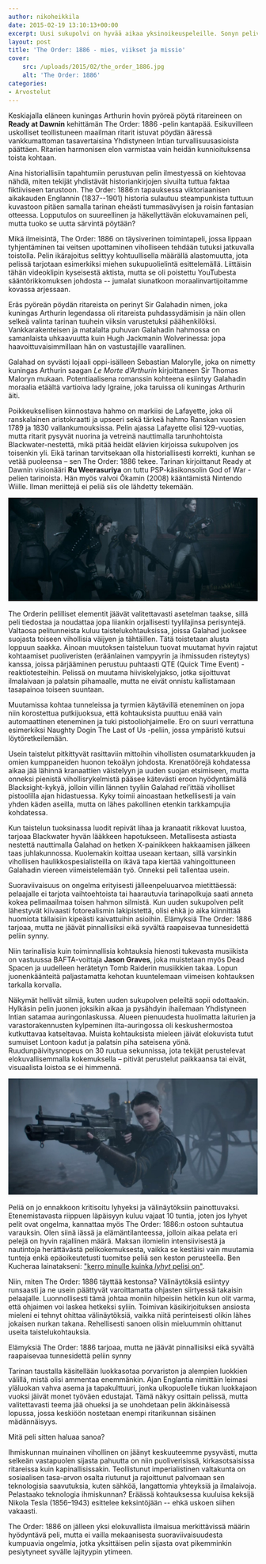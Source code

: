```yaml
---
author: nikoheikkila
date: 2015-02-19 13:10:13+00:00
excerpt: Uusi sukupolvi on hyvää aikaa yksinoikeuspeleille. Sonyn pelivuoden avaavat viktoriaanisen ajan steampunk-ritarit plasma-aseineen.
layout: post
title: 'The Order: 1886 - mies, viikset ja missio'
cover:
    src: /uploads/2015/02/the_order_1886.jpg
    alt: 'The Order: 1886'
categories:
- Arvostelut
---
```


Keskiajalla eläneen kuningas Arthurin hovin pyöreä pöytä ritareineen on **Ready at Dawnin** kehittämän The Order: 1886 -pelin kantapää. Esikuvilleen uskolliset teollistuneen maailman ritarit istuvat pöydän ääressä vankkumattoman tasavertaisina Yhdistyneen Intian turvallisuusasioista päättäen. Ritarien harmonisen elon varmistaa vain heidän kunnioituksensa toista kohtaan.

Aina historiallisiin tapahtumiin perustuvan pelin ilmestyessä on kiehtovaa nähdä, miten tekijät yhdistävät historiankirjojen sivuilta tuttua faktaa fiktiiviseen tarustoon. The Order: 1886:n tapauksessa viktoriaanisen aikakauden Englannin (1837--1901) historia sulautuu steampunkista tuttuun kuvastoon pitäen samalla tarinan eheästi tummasävyisen ja roisin fantasian otteessa. Lopputulos on suureellinen ja häkellyttävän elokuvamainen peli, mutta tuoko se uutta särvintä pöytään?

Mikä ilmeisintä, The Order: 1886 on täysiverinen toimintapeli, jossa lippaan tyhjentäminen tai veitsen upottaminen viholliseen tehdään tutuksi jatkuvalla toistolla. Pelin ikärajoitus selittyy kohtuullisella määrällä alastomuutta, jota pelissä tarjotaan esimerkiksi miehen sukupuolielintä esittelemällä. Liittäisin tähän videoklipin kyseisestä aktista, mutta se oli poistettu YouTubesta sääntörikkomuksen johdosta -- jumalat siunatkoon moraalinvartijoitamme kovassa arjessaan.

Eräs pyöreän pöydän ritareista on perinyt Sir Galahadin nimen, joka kuningas Arthurin legendassa oli ritareista puhdassydämisin ja näin ollen selkeä valinta tarinan tuuhein viiksin varustetuksi päähenkilöksi. Vankkarakenteisen ja matalalta puhuvan Galahadin hahmossa on samanlaista uhkaavuutta kuin Hugh Jackmanin Wolverinessa: jopa haavoittuvaisimmillaan hän on vastustajille vaarallinen.

Galahad on syvästi lojaali oppi-isälleen Sebastian Malorylle, joka on nimetty kuningas Arthurin saagan _Le Morte d’Arthurin_ kirjoittaneen Sir Thomas Maloryn mukaan. Potentiaalisena romanssin kohteena esiintyy Galahadin moraalia etäältä vartioiva lady Igraine, joka taruissa oli kuningas Arthurin äiti.

Poikkeuksellisen kiinnostava hahmo on markiisi de Lafayette, joka oli ranskalainen aristokraatti ja upseeri sekä tärkeä hahmo Ranskan vuosien 1789 ja 1830 vallankumouksissa. Pelin ajassa Lafayette olisi 129-vuotias, mutta ritarit pysyvät nuorina ja vetreinä nauttimalla tarunhohtoista Blackwater-nestettä, mikä pitää heidät elävien kirjoissa sukupolven jos toisenkin yli. Eikä tarinan tarvitsekaan olla historiallisesti korrekti, kunhan se vetää puoleensa – sen The Order: 1886 tekee. Tarinan kirjoittanut Ready at Dawnin visionääri **Ru Weerasuriya** on tuttu PSP-käsikonsolin God of War -pelien tarinoista. Hän myös valvoi Ōkamin (2008) kääntämistä Nintendo Wiille. Ilman meriittejä ei peliä siis ole lähdetty tekemään.

[![The Order: 1886](/uploads/2015/02/the_order_1886_2.jpg)](/uploads/2015/02/the_order_1886_2.jpg)

The Orderin pelilliset elementit jäävät valitettavasti asetelman taakse, sillä peli tiedostaa ja noudattaa jopa liiankin orjallisesti tyylilajinsa perisyntejä. Valtaosa pelitunneista kuluu taistelukohtauksissa, joissa Galahad juoksee suojasta toiseen vihollisia väijyen ja tähtäillen. Tätä toistetaan alusta loppuun saakka. Ainoan muutoksen taisteluun tuovat muutamat hyvin rajatut kohtaamiset puoliveristen (eräänlainen vampyyrin ja ihmissuden risteytys) kanssa, joissa pärjääminen perustuu puhtaasti QTE (Quick Time Event) -reaktiotesteihin. Pelissä on muutama hiiviskelyjakso, jotka sijoittuvat ilmalaivaan ja palatsin pihamaalle, mutta ne eivät onnistu kallistamaan tasapainoa toiseen suuntaan.

Muutamissa kohtaa tunneleissa ja tyrmien käytävillä eteneminen on jopa niin korostettua putkijuoksua, että kohtauksista puuttuu enää vain automaattinen eteneminen ja tuki pistooliohjaimelle. Ero on suuri verrattuna esimerkiksi Naughty Dogin The Last of Us -peliin, jossa ympäristö kutsui löytöretkeilemään.

Usein taistelut pitkittyvät rasittaviin mittoihin vihollisten osumatarkkuuden ja omien kumppaneiden huonon tekoälyn johdosta. Krenatöörejä kohdatessa aikaa jää lähinnä kranaattien väistelyyn ja uuden suojan etsimiseen, mutta onneksi pienistä vihollisrykelmistä pääsee kätevästi eroon hyödyntämällä Blacksight-kykyä, jolloin villin lännen tyyliin Galahad rei’ittää viholliset pistoolilla ajan hidastuessa. Kyky toimii ainoastaan hetkellisesti ja vain yhden käden aseilla, mutta on lähes pakollinen etenkin tarkkampujia kohdatessa.

Kun taistelun tuoksinassa luodit repivät lihaa ja kranaatit rikkovat luustoa, tarjoaa Blackwater hyvän lääkkeen hapotukseen. Metallisesta astiasta nestettä nauttimalla Galahad on hetken X-painikkeen hakkaamisen jälkeen taas juhlakunnossa. Kuolemakin koittaa useaan kertaan, sillä varsinkin vihollisen haulikkospesialisteilla on ikävä tapa kiertää vahingoittuneen Galahadin viereen viimeistelemään työ. Onneksi peli tallentaa usein.

Suoraviivaisuus on ongelma erityisesti jälleenpeluuarvoa mietittäessä: pelaajalle ei tarjota vaihtoehtoista tai haarautuvia tarinapolkuja saati anneta kokea pelimaailmaa toisen hahmon silmistä. Kun uuden sukupolven pelit lähestyvät kiivaasti fotorealismin lakipistettä, olisi ehkä jo aika kiinnittää huomiota tällaisiin kipeästi kaivattuihin asioihin. Elämyksiä The Order: 1886 tarjoaa, mutta ne jäävät pinnallisiksi eikä syvältä raapaisevaa tunnesidettä peliin synny.

Niin tarinallisia kuin toiminnallisia kohtauksia hienosti tukevasta musiikista on vastuussa BAFTA-voittaja **Jason Graves**, joka muistetaan myös Dead Spacen ja uudelleen herätetyn Tomb Raiderin musiikkien takaa. Lopun juonenkäänteitä paljastamatta kehotan kuuntelemaan viimeisen kohtauksen tarkalla korvalla.

Näkymät hellivät silmiä, kuten uuden sukupolven peleiltä sopii odottaakin. Hylkäsin pelin juonen joksikin aikaa ja pysähdyin ihailemaan Yhdistyneen Intian satamaa auringonlaskussa. Alueen pienuudesta huolimatta laiturien ja varastorakennusten kylpeminen ilta-auringossa oli keskushermostoa kutkuttavaa katseltavaa. Muista kohtauksista mieleen jäivät elokuvista tutut sumuiset Lontoon kadut ja palatsin piha sateisena yönä. Ruudunpäivitysnopeus on 30 ruutua sekunnissa, jota tekijät perustelevat elokuvallisemmalla kokemuksella – pitivät perustelut paikkaansa tai eivät, visuaalista loistoa se ei himmennä.

[![The Order: 1886](/uploads/2015/02/the_order_1886_3.jpg)](/uploads/2015/02/the_order_1886_3.jpg)

Peliä on jo ennakkoon kritisoitu lyhyeksi ja välinäytöksiin painottuvaksi. Etenemistavasta riippuen läpäisyyn kuluu vajaat 10 tuntia, joten jos lyhyet pelit ovat ongelma, kannattaa myös The Order: 1886:n ostoon suhtautua varauksin. Olen siinä iässä ja elämäntilanteessa, jolloin aikaa pelata eri pelejä on hyvin rajallinen määrä. Maksan ilomielin intensiivisestä ja nautintoja herättävästä pelikokemuksesta, vaikka se kestäisi vain muutamia tunteja enkä epäoikeutetusti tuomitse peliä sen keston perusteella. Ben Kucheraa lainatakseni: ["kerro minulle kuinka _lyhyt_ pelisi on"](http://www.polygon.com/2014/10/14/6974791/short-games-review).

Niin, miten The Order: 1886 täyttää kestonsa? Välinäytöksiä esiintyy runsaasti ja ne usein päättyvät varoittamatta ohjasten siirtyessä takaisin pelaajalle. Luonnollisesti tämä johtaa moniin hilpeisiin hetkiin kun olit varma, että ohjaimen voi laskea hetkeksi syliin. Toimivan käsikirjoituksen ansiosta mieleni ei tehnyt ohittaa välinäytöksiä, vaikka niitä perinteisesti olikin lähes jokaisen nurkan takana. Rehellisesti sanoen olisin mieluummin ohittanut useita taistelukohtauksia.

<div class="pullquote">
Elämyksiä The Order: 1886 tarjoaa, mutta ne jäävät pinnallisiksi eikä syvältä raapaisevaa tunnesidettä peliin synny
</div>

Tarinan taustalla käsitellään luokkasotaa porvariston ja alempien luokkien välillä, mistä olisi ammentaa enemmänkin. Ajan Englantia nimittäin leimasi yläluokan vahva asema ja tapakulttuuri, jonka ulkopuolelle tiukan luokkajaon vuoksi jäivät monet työväen edustajat. Tämä näkyy osittain pelissä, mutta valitettavasti teema jää ohueksi ja se unohdetaan pelin äkkinäisessä lopussa, jossa keskiöön nostetaan enempi ritarikunnan sisäinen mädännäisyys.

Mitä peli sitten haluaa sanoa?

Ihmiskunnan muinainen vihollinen on jäänyt keskuuteemme pysyvästi, mutta selkeän vastapuolen sijasta pahuutta on niin puoliverisissä, kirkasotsaisissa ritareissa kuin kapinallisissakin. Teollistunut imperialistinen valtakunta on sosiaalisen tasa-arvon osalta riutunut ja rajoittunut palvomaan sen teknologisia saavutuksia, kuten sähköä, langattomia yhteyksiä ja ilmalaivoja. Pelastaako teknologia ihmiskunnan? Eräässä kohtauksessa kuuluisa keksijä Nikola Tesla (1856–1943) esittelee keksintöjään -- ehkä uskoen siihen vakaasti.

The Order: 1886 on jälleen yksi elokuvallista ilmaisua merkittävissä määrin hyödyntävä peli, mutta ei vailla mekaanisesta suoraviivaisuudesta kumpuavia ongelmia, jotka yksittäisen pelin sijasta ovat pikemminkin pesiytyneet syvälle lajityypin ytimeen.
